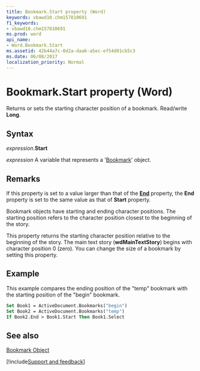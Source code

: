 ```yaml
---
title: Bookmark.Start property (Word)
keywords: vbawd10.chm157810691
f1_keywords:
- vbawd10.chm157810691
ms.prod: word
api_name:
- Word.Bookmark.Start
ms.assetid: 42b44a7c-0d2a-daa6-a5ec-ef54d01cb5c3
ms.date: 06/08/2017
localization_priority: Normal
---
```



# Bookmark.Start property (Word)

Returns or sets the starting character position of a bookmark. Read/write  **Long**.


## Syntax

_expression_.**Start**

 _expression_ A variable that represents a '[Bookmark](Word.Bookmark.md)' object.


## Remarks

If this property is set to a value larger than that of the  **[End](Word.Bookmark.End.md)** property, the **End** property is set to the same value as that of **Start** property.

 Bookmark objects have starting and ending character positions. The starting position refers to the character position closest to the beginning of the story.

This property returns the starting character position relative to the beginning of the story. The main text story (**wdMainTextStory**) begins with character position 0 (zero). You can change the size of a bookmark by setting this property.


## Example

This example compares the ending position of the "temp" bookmark with the starting position of the "begin" bookmark.


```vb
Set Book1 = ActiveDocument.Bookmarks("begin") 
Set Book2 = ActiveDocument.Bookmarks("temp") 
If Book2.End > Book1.Start Then Book1.Select
```


## See also


[Bookmark Object](Word.Bookmark.md)

[!include[Support and feedback](~/includes/feedback-boilerplate.md)]